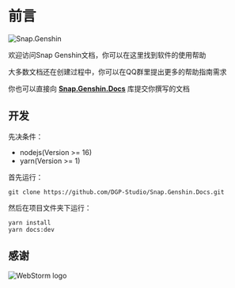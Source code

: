 # 前言

![Snap.Genshin](https://socialify.git.ci/DGP-Studio/Snap.Genshin/image?description=1&font=Inter&forks=1&language=1&logo=https%3A%2F%2Fgithub.com%2FDGP-Studio%2FSnap.Genshin%2Fblob%2Fmain%2FDesign%2FSGLogo.png%3Fraw%3Dtrue&pattern=Signal&stargazers=1&theme=Dark)

欢迎访问Snap Genshin文档，你可以在这里找到软件的使用帮助

大多数文档还在创建过程中，你可以在QQ群里提出更多的帮助指南需求

你也可以直接向 **[Snap.Genshin.Docs](https://github.com/DGP-Studio/Snap.Genshin.Docs)** 库提交你撰写的文档

## 开发

先决条件：
- nodejs(Version >= 16)
- yarn(Version >= 1)

首先运行：
```git
git clone https://github.com/DGP-Studio/Snap.Genshin.Docs.git
```

然后在项目文件夹下运行：

```yarn
yarn install
yarn docs:dev
```

## 感谢

![WebStorm logo](https://resources.jetbrains.com/storage/products/company/brand/logos/WebStorm.png)